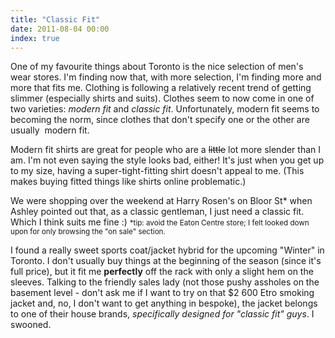 ```yaml
---
title: "Classic Fit"
date: 2011-08-04 00:00
index: true
---
```


One of my favourite things about Toronto is the nice selection of men's wear stores. I'm finding now that, with more selection, I'm finding more and more that fits me. Clothing is following a&nbsp;relatively&nbsp;recent trend of getting slimmer (especially shirts and suits). Clothes seem to now come in one of two varieties: _modern fit_ and _classic fit_. Unfortunately, modern fit seems to becoming the norm, since clothes that don't specify one or the other are usually &nbsp;modern fit.

Modern fit shirts are great for people who are a ~~little~~ lot more slender than I am. I'm not even saying the style looks bad, either! It's just when you get up to my size, having a super-tight-fitting shirt doesn't appeal to me. (This makes buying fitted things like shirts online problematic.)

We were shopping over the weekend at Harry Rosen's on Bloor St\* when Ashley pointed out that, as a classic gentleman, I just need a classic fit. Which I think suits me fine :) <small>*tip: avoid the Eaton Centre store; I felt looked down upon for only browsing the "on sale" section.</small>

I found a really sweet sports coat/jacket hybrid for the upcoming "Winter" in Toronto. I don't usually buy things at the beginning of the season (since it's full price), but it fit me **perfectly** off the rack with only a slight hem on the sleeves. Talking to the friendly sales lady (not those pushy assholes on the basement level - don't ask me if I want to try on that $2 600 Etro smoking jacket and, no, I don't want to get anything in bespoke), the jacket belongs to one of their house brands, _specifically designed for "classic fit" guys_. I swooned.

<!-- more -->
